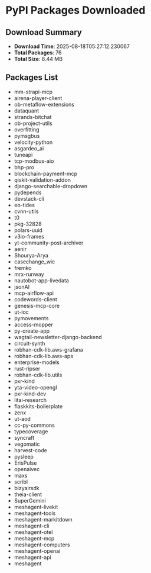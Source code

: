 # PyPI Packages Downloaded

## Download Summary
- **Download Time**: 2025-08-18T05:27:12.230067
- **Total Packages**: 76
- **Total Size**: 8.44 MB

## Packages List
- mm-strapi-mcp
- airena-player-client
- ob-metaflow-extensions
- dataquant
- strands-bitchat
- ob-project-utils
- overfitting
- pymsgbus
- velocity-python
- asgardeo_ai
- tuneapi
- tcp-modbus-aio
- bhp-pro
- blockchain-payment-mcp
- qiskit-validation-addon
- django-searchable-dropdown
- pydepends
- devstack-cli
- eo-tides
- cvnn-utils
- t0
- pkg-32828
- polars-uuid
- v3io-frames
- yt-community-post-archiver
- aenir
- Shourya-Arya
- casechange_wic
- fremko
- mrx-runway
- nautobot-app-livedata
- jsonAI
- mcp-airflow-api
- codewords-client
- genesis-mcp-core
- ut-ioc
- pymovements
- access-mopper
- py-create-app
- wagtail-newsletter-django-backend
- circuit-synth
- robhan-cdk-lib.aws-grafana
- robhan-cdk-lib.aws-aps
- enterprise-models
- rust-ripser
- robhan-cdk-lib.utils
- pxr-kind
- yta-video-opengl
- pxr-kind-dev
- litai-research
- flaskkits-boilerplate
- zenx
- ut-aod
- cc-py-commons
- typecoverage
- syncraft
- vegomatic
- harvest-code
- pysleep
- ErisPulse
- openaivec
- maxs
- scribl
- bizyairsdk
- theia-client
- SuperGemini
- meshagent-livekit
- meshagent-tools
- meshagent-markitdown
- meshagent-cli
- meshagent-otel
- meshagent-mcp
- meshagent-computers
- meshagent-openai
- meshagent-api
- meshagent
